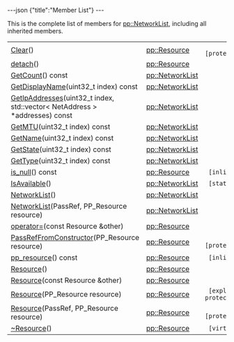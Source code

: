 ---json {"title":"Member List"} ---

This is the complete list of members for <a href="/docs/native-client/pepper_dev/cpp/classpp_1_1_network_list/" class="el">pp::NetworkList</a>, including all inherited members.

<table><tbody><tr class="odd"><td><a href="/docs/native-client/pepper_dev/cpp/classpp_1_1_resource#ad4016f37d3022863ca0188acb26ac9c4" class="el">Clear</a>()</td><td><a href="/docs/native-client/pepper_dev/cpp/classpp_1_1_resource/" class="el">pp::Resource</a></td><td><code> [protected]</code></td></tr><tr class="even"><td><a href="/docs/native-client/pepper_dev/cpp/classpp_1_1_resource#a81b9246381bdddacca3ac25f6ded2bfd" class="el">detach</a>()</td><td><a href="/docs/native-client/pepper_dev/cpp/classpp_1_1_resource/" class="el">pp::Resource</a></td><td></td></tr><tr class="odd"><td><a href="/docs/native-client/pepper_dev/cpp/classpp_1_1_network_list#a4dd51a7af2b0af6c6b962e975131c3e2" class="el">GetCount</a>() const</td><td><a href="/docs/native-client/pepper_dev/cpp/classpp_1_1_network_list/" class="el">pp::NetworkList</a></td><td></td></tr><tr class="even"><td><a href="/docs/native-client/pepper_dev/cpp/classpp_1_1_network_list#a5a9aff0b4b03205a35ba0298fb9d383f" class="el">GetDisplayName</a>(uint32_t index) const</td><td><a href="/docs/native-client/pepper_dev/cpp/classpp_1_1_network_list/" class="el">pp::NetworkList</a></td><td></td></tr><tr class="odd"><td><a href="/docs/native-client/pepper_dev/cpp/classpp_1_1_network_list#ab2dee43ce3ac787852438210b80361d8" class="el">GetIpAddresses</a>(uint32_t index, std::vector&lt; NetAddress &gt; *addresses) const</td><td><a href="/docs/native-client/pepper_dev/cpp/classpp_1_1_network_list/" class="el">pp::NetworkList</a></td><td></td></tr><tr class="even"><td><a href="/docs/native-client/pepper_dev/cpp/classpp_1_1_network_list#aebbb32231a87568e7fbe29e50e16fc58" class="el">GetMTU</a>(uint32_t index) const</td><td><a href="/docs/native-client/pepper_dev/cpp/classpp_1_1_network_list/" class="el">pp::NetworkList</a></td><td></td></tr><tr class="odd"><td><a href="/docs/native-client/pepper_dev/cpp/classpp_1_1_network_list#acb253aedb772fc42bdfbb5d05331d8b1" class="el">GetName</a>(uint32_t index) const</td><td><a href="/docs/native-client/pepper_dev/cpp/classpp_1_1_network_list/" class="el">pp::NetworkList</a></td><td></td></tr><tr class="even"><td><a href="/docs/native-client/pepper_dev/cpp/classpp_1_1_network_list#a9c4a05d5bc5d0d23aac52f59f1718e32" class="el">GetState</a>(uint32_t index) const</td><td><a href="/docs/native-client/pepper_dev/cpp/classpp_1_1_network_list/" class="el">pp::NetworkList</a></td><td></td></tr><tr class="odd"><td><a href="/docs/native-client/pepper_dev/cpp/classpp_1_1_network_list#a61d4a2421294e176d749115cbf5fb91b" class="el">GetType</a>(uint32_t index) const</td><td><a href="/docs/native-client/pepper_dev/cpp/classpp_1_1_network_list/" class="el">pp::NetworkList</a></td><td></td></tr><tr class="even"><td><a href="/docs/native-client/pepper_dev/cpp/classpp_1_1_resource#a859068e34cdc2dc0b78754c255323aa9" class="el">is_null</a>() const</td><td><a href="/docs/native-client/pepper_dev/cpp/classpp_1_1_resource/" class="el">pp::Resource</a></td><td><code> [inline]</code></td></tr><tr class="odd"><td><a href="/docs/native-client/pepper_dev/cpp/classpp_1_1_network_list#ab059a90bb9e2aced3f0e709853d0e61f" class="el">IsAvailable</a>()</td><td><a href="/docs/native-client/pepper_dev/cpp/classpp_1_1_network_list/" class="el">pp::NetworkList</a></td><td><code> [static]</code></td></tr><tr class="even"><td><a href="/docs/native-client/pepper_dev/cpp/classpp_1_1_network_list#a2f79e2f0c884db428a4e1df63b64e2c0" class="el">NetworkList</a>()</td><td><a href="/docs/native-client/pepper_dev/cpp/classpp_1_1_network_list/" class="el">pp::NetworkList</a></td><td></td></tr><tr class="odd"><td><a href="/docs/native-client/pepper_dev/cpp/classpp_1_1_network_list#a3d91fdce92976477be4a131fdd5c21e1" class="el">NetworkList</a>(PassRef, PP_Resource resource)</td><td><a href="/docs/native-client/pepper_dev/cpp/classpp_1_1_network_list/" class="el">pp::NetworkList</a></td><td></td></tr><tr class="even"><td><a href="/docs/native-client/pepper_dev/cpp/classpp_1_1_resource#aaf808a98bdaa7998d82e19514aa87423" class="el">operator=</a>(const Resource &amp;other)</td><td><a href="/docs/native-client/pepper_dev/cpp/classpp_1_1_resource/" class="el">pp::Resource</a></td><td></td></tr><tr class="odd"><td><a href="/docs/native-client/pepper_dev/cpp/classpp_1_1_resource#a3eda014529127a818df8d5bb5ec2fdf0" class="el">PassRefFromConstructor</a>(PP_Resource resource)</td><td><a href="/docs/native-client/pepper_dev/cpp/classpp_1_1_resource/" class="el">pp::Resource</a></td><td><code> [protected]</code></td></tr><tr class="even"><td><a href="/docs/native-client/pepper_dev/cpp/classpp_1_1_resource#a46a6123de0b007ad3fcb6f666534ccb4" class="el">pp_resource</a>() const</td><td><a href="/docs/native-client/pepper_dev/cpp/classpp_1_1_resource/" class="el">pp::Resource</a></td><td><code> [inline]</code></td></tr><tr class="odd"><td><a href="/docs/native-client/pepper_dev/cpp/classpp_1_1_resource#a56679e93a58101c8dce5dc510811a094" class="el">Resource</a>()</td><td><a href="/docs/native-client/pepper_dev/cpp/classpp_1_1_resource/" class="el">pp::Resource</a></td><td></td></tr><tr class="even"><td><a href="/docs/native-client/pepper_dev/cpp/classpp_1_1_resource#ab0f664099ca06367180f220ea7e0b831" class="el">Resource</a>(const Resource &amp;other)</td><td><a href="/docs/native-client/pepper_dev/cpp/classpp_1_1_resource/" class="el">pp::Resource</a></td><td></td></tr><tr class="odd"><td><a href="/docs/native-client/pepper_dev/cpp/classpp_1_1_resource#a555de93fdf4793f7db1183bf71d20580" class="el">Resource</a>(PP_Resource resource)</td><td><a href="/docs/native-client/pepper_dev/cpp/classpp_1_1_resource/" class="el">pp::Resource</a></td><td><code> [explicit, protected]</code></td></tr><tr class="even"><td><a href="/docs/native-client/pepper_dev/cpp/classpp_1_1_resource#a907d3d6b7e292587c8cb9ff30d0a418d" class="el">Resource</a>(PassRef, PP_Resource resource)</td><td><a href="/docs/native-client/pepper_dev/cpp/classpp_1_1_resource/" class="el">pp::Resource</a></td><td><code> [protected]</code></td></tr><tr class="odd"><td><a href="/docs/native-client/pepper_dev/cpp/classpp_1_1_resource#a081165265e2bd8217eaa2be2aeeb3aa3" class="el">~Resource</a>()</td><td><a href="/docs/native-client/pepper_dev/cpp/classpp_1_1_resource/" class="el">pp::Resource</a></td><td><code> [virtual]</code></td></tr></tbody></table>
